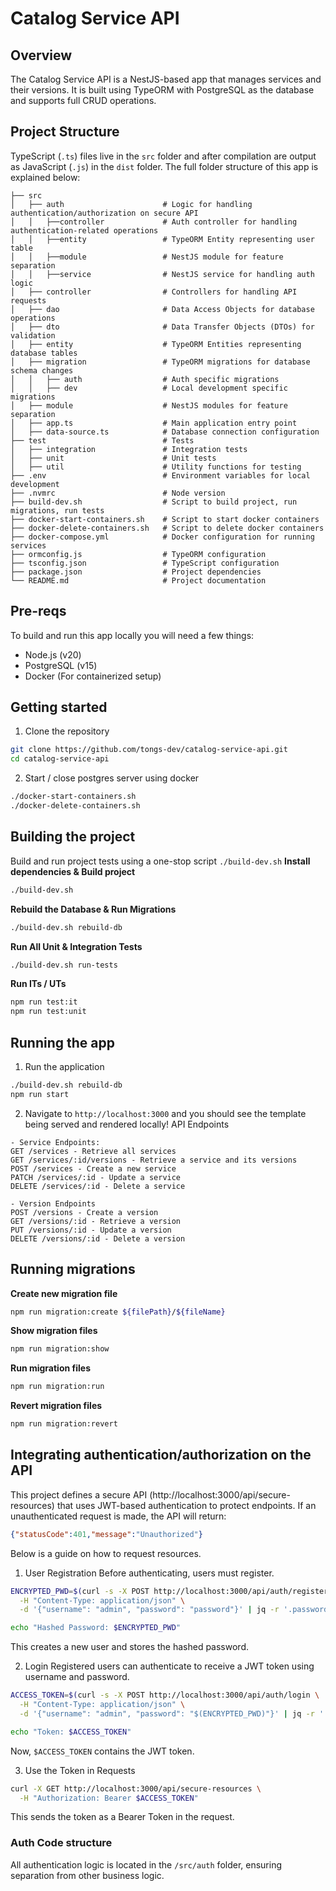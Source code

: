 # Catalog Service API

## Overview
The Catalog Service API is a NestJS-based app that manages services and their versions.
It is built using TypeORM with PostgreSQL as the database and supports full CRUD operations.

## Project Structure
TypeScript (`.ts`) files live in the `src` folder and after compilation are output as JavaScript (`.js`) in the `dist` folder.
The full folder structure of this app is explained below:

```
├── src
│   ├── auth                      # Logic for handling authentication/authorization on secure API
│   │   ├──controller             # Auth controller for handling authentication-related operations
│   │   ├──entity                 # TypeORM Entity representing user table
│   │   ├──module                 # NestJS module for feature separation
│   │   ├──service                # NestJS service for handling auth logic
│   ├── controller                # Controllers for handling API requests
│   ├── dao                       # Data Access Objects for database operations
│   ├── dto                       # Data Transfer Objects (DTOs) for validation
│   ├── entity                    # TypeORM Entities representing database tables
│   ├── migration                 # TypeORM migrations for database schema changes
│   │   ├── auth                  # Auth specific migrations
│   │   ├── dev                   # Local development specific migrations
│   ├── module                    # NestJS modules for feature separation
│   ├── app.ts                    # Main application entry point
│   ├── data-source.ts            # Database connection configuration
├── test                          # Tests
│   ├── integration               # Integration tests
│   ├── unit                      # Unit tests
│   ├── util                      # Utility functions for testing
├── .env                          # Environment variables for local development
├── .nvmrc                        # Node version
├── build-dev.sh                  # Script to build project, run migrations, run tests
├── docker-start-containers.sh    # Script to start docker containers
├── docker-delete-containers.sh   # Script to delete docker containers
├── docker-compose.yml            # Docker configuration for running services
├── ormconfig.js                  # TypeORM configuration
├── tsconfig.json                 # TypeScript configuration
├── package.json                  # Project dependencies
└── README.md                     # Project documentation
```

##  Pre-reqs
To build and run this app locally you will need a few things:
- Node.js (v20)
- PostgreSQL (v15)
- Docker (For containerized setup)

## Getting started
1. Clone the repository
```bash
git clone https://github.com/tongs-dev/catalog-service-api.git
cd catalog-service-api
```

2. Start / close postgres server using docker
```bash
./docker-start-containers.sh
./docker-delete-containers.sh
```

## Building the project
Build and run project tests using a one-stop script `./build-dev.sh`
**Install dependencies & Build project**
```bash
./build-dev.sh
```
**Rebuild the Database & Run Migrations**
```bash
./build-dev.sh rebuild-db
```
**Run All Unit & Integration Tests**
```bash
./build-dev.sh run-tests
```
**Run ITs / UTs**
```bash
npm run test:it
npm run test:unit
```

## Running the app
1. Run the application
```bash
./build-dev.sh rebuild-db
npm run start
```

2. Navigate to `http://localhost:3000` and you should see the template being served and rendered locally!
API Endpoints
```
- Service Endpoints: 
GET /services - Retrieve all services
GET /services/:id/versions - Retrieve a service and its versions
POST /services - Create a new service
PATCH /services/:id - Update a service
DELETE /services/:id - Delete a service

- Version Endpoints
POST /versions - Create a version
GET /versions/:id - Retrieve a version
PUT /versions/:id - Update a version
DELETE /versions/:id - Delete a version
```

## Running migrations
**Create new migration file**
```bash
npm run migration:create ${filePath}/${fileName}
```
**Show migration files**
```bash
npm run migration:show
```
**Run migration files**
```bash
npm run migration:run
```
**Revert migration files**
```bash
npm run migration:revert
```

## Integrating authentication/authorization on the API
This project defines a secure API (http://localhost:3000/api/secure-resources) that uses JWT-based authentication to protect endpoints.
If an unauthenticated request is made, the API will return:
```json
{"statusCode":401,"message":"Unauthorized"}
```
Below is a guide on how to request resources.

1. User Registration
Before authenticating, users must register.
```bash
ENCRYPTED_PWD=$(curl -s -X POST http://localhost:3000/api/auth/register \
  -H "Content-Type: application/json" \
  -d '{"username": "admin", "password": "password"}' | jq -r '.password')

echo "Hashed Password: $ENCRYPTED_PWD"
```
This creates a new user and stores the hashed password.

2. Login
Registered users can authenticate to receive a JWT token using username and password.
```bash
ACCESS_TOKEN=$(curl -s -X POST http://localhost:3000/api/auth/login \
  -H "Content-Type: application/json" \
  -d '{"username": "admin", "password": "$(ENCRYPTED_PWD)"}' | jq -r '.access_token')

echo "Token: $ACCESS_TOKEN"
```
Now, `$ACCESS_TOKEN` contains the JWT token.

3. Use the Token in Requests
```bash
curl -X GET http://localhost:3000/api/secure-resources \
  -H "Authorization: Bearer $ACCESS_TOKEN"
```
This sends the token as a Bearer Token in the request.

### Auth Code structure
All authentication logic is located in the `/src/auth` folder, ensuring separation from other business logic.
